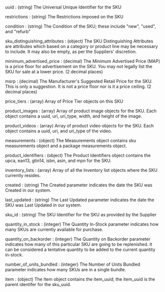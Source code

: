 uuid
: (string) The Universal Unique Identifier for the SKU

restrictions
: (string) The Restrictions imposed on the SKU

condition
: (string) The Condition of the SKU; these include "new", "used", and "refurb"

sku_distinguishing_attributes
: (object) The SKU Distinguishing Attributes are attributes which based on a category or product line may be necessary to include. It may also be empty, as per the Suppliers' discretion.

minimum_advertised_price
: (decimal) The Minimum Advertised Price (MAP) is a price floor for advertisement on the SKU. You may not legally list the SKU for sale at a lower price. (2 decimal places)

msrp
: (decimal) The Manufacturer's Suggested Retail Price for the SKU. This is only a suggestion. It is not a price floor nor is it a price ceiling. (2 decimal places)

price_tiers
: (array) Array of Price Tier objects on this SKU

product_images
: (array) Array of product image objects for the SKU. Each object contains a uuid, uri, uri_type, width, and height of the image.

product_videos
: (array) Array of product video objects for the SKU. Each object contains a uuid, uri, and uri_type of the video.

measurements
: (object) The Measurements object contains sku measurements object and a package measurements object.

product_identifiers
: (object) The Product Identifiers object contains the upca, ean13, gtin14, isbn, asin, and mpn for the SKU.

inventory_lists
: (array) Array of all the Inventory list objects where the SKU currently resides.

created
: (string) The Created parameter indicates the date the SKU was Created in our system.

last_updated
: (string) The Last Updated parameter indicates the date the SKU was Last Updated in our system.

sku_id
: (string) The SKU Identifier for the SKU as provided by the Supplier

quantity_in_stock
: (integer) The Quantity In-Stock parameter indicates how many SKUs are currently available for purchase.

quantity_on_backorder
: (integer) The Quantity on Backorder parameter indicates how many of this particular SKU are going to be replenished. It can be considered a tentative quantity to be added to the current quantity in-stock.

number_of_units_bundled
: (integer) The Number of Units Bundled parameter indicates how many SKUs are in a single bundle.

item
: (object) The Item object contains the item_uuid; the item_uuid is the parent identifer for the sku_uuid.
